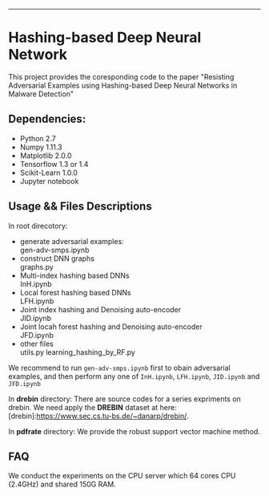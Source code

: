 ----------
# Hashing-based Deep Neural Network
This project provides the coresponding code to the paper "Resisting Adversarial Examples using Hashing-based Deep Neural Networks in Malware Detection"

## Dependencies:
* Python 2.7
* Numpy 1.11.3
* Matplotlib 2.0.0
* Tensorflow 1.3 or 1.4
* Scikit-Learn 1.0.0
* Jupyter notebook

## Usage && Files Descriptions
In root direcotory:

* generate adversarial examples:  
  gen-adv-smps.ipynb
* construct DNN graphs  
  graphs.py
* Multi-index hashing based DNNs  
  InH.ipynb
* Local forest hashing based DNNs  
  LFH.ipynb
* Joint index hashing and Denoising auto-encoder  
  JID.ipynb
* Joint locah forest hashing and Denoising auto-encoder  
  JFD.ipynb
* other files  
  utils.py learning_hashing_by_RF.py

We recommend to run `gen-adv-smps.ipynb` first to obain adversarial examples, and then perform any one of `InH.ipynb`, `LFH.ipynb`, `JID.ipynb` and `JFD.ipynb`

In **drebin** directory:
There are source codes for a series expriments on drebin. We need apply the **DREBIN** dataset at here: [drebin]:https://www.sec.cs.tu-bs.de/~danarp/drebin/. 

In **pdfrate** directory:
We provide the robust support vector machine method.

## FAQ
We conduct the experiments on the CPU server which 64 cores CPU (2.4GHz) and shared 150G RAM.


